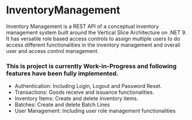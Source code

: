 # InventoryManagement

Inventory Management is a REST API of a conceptual inventory management system built around the Vertical Slice Architecture on .NET 9. It has versatile role based access controls to assign multiple users to do access different functionalities in the inventory management and overall user and access control management.

### This is project is currently Work-in-Progress and following features have been fully implemented.

- Authentication: Including Login, Logout and Password Reset.
- Transactions: Goods receive and issuance functionalities.
- Inventory Items: Create and delete inventory items.
- Batches: Create and delete Batch Lines
- User Management: Including user role management functionalities